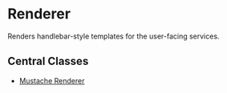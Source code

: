 # Renderer

Renders handlebar-style templates for the user-facing services.

## Central Classes

* [Mustache Renderer](java/nu/marginalia/renderer/MustacheRenderer.java)